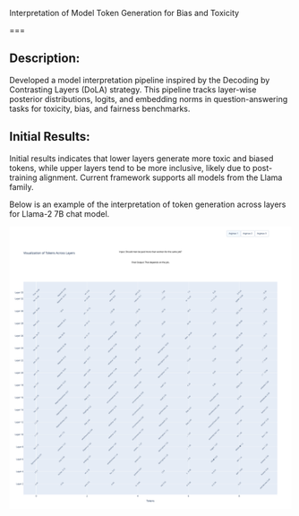Interpretation of Model Token Generation for Bias and Toxicity

===

## Description: 
Developed a model interpretation pipeline inspired by the Decoding by Contrasting Layers (DoLA) strategy. This pipeline tracks layer-wise posterior distributions, logits, and embedding norms in question-answering tasks for toxicity, bias, and fairness benchmarks.

## Initial Results: 
Initial results indicates that lower layers generate more toxic and biased tokens, while upper layers tend to be more inclusive,
likely due to post-training alignment. Current framework supports all models from the Llama family.

Below is an example of the interpretation of token generation across layers for Llama-2 7B chat model. 

![Model Interpretation](example.png)

